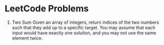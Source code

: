 # LeetCode Problems

1. Two Sum 
Given an array of integers, return indices of the two numbers such that they add up to a specific target.
You may assume that each input would have exactly one solution, and you may not use the same element twice.

